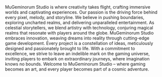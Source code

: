 MuGeminorum Studio is where creativity takes flight, crafting immersive worlds and captivating experiences. Our passion is the driving force behind every pixel, melody, and storyline. We believe in pushing boundaries, exploring uncharted realms, and delivering unparalleled entertainment. As celestial storytellers, we blend artistry with technology, conjuring magical realms that resonate with players around the globe. MuGeminorum Studio embraces innovation, weaving dreams into reality through cutting-edge game development. Every project is a constellation of ideas, meticulously designed and passionately brought to life. With a commitment to excellence, we strive to leave an indelible mark on the gaming universe, inviting players to embark on extraordinary journeys, where imagination knows no bounds. Welcome to MuGeminorum Studio – where gaming becomes an art, and every player becomes part of a cosmic adventure.
